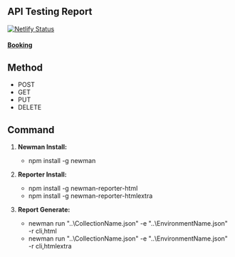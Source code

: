 ## API Testing Report
[![Netlify Status](https://api.netlify.com/api/v1/badges/ea4f8bbe-844f-4c6a-958a-6067316d9dfc/deploy-status)](https://app.netlify.com/sites/mahmud-restfulbooker/deploys)
#### [Booking](https://mahmud-restfulbooker.netlify.app/)
## Method
- POST
- GET
- PUT
- DELETE

## Command

1. **Newman Install:**

   - npm install -g newman

2. **Reporter Install:**

   - npm install -g newman-reporter-html
   - npm install -g newman-reporter-htmlextra

3. **Report Generate:**
   - newman run "..\CollectionName.json" -e "..\EnvironmentName.json" -r cli,html
   - newman run "..\CollectionName.json" -e "..\EnvironmentName.json" -r cli,htmlextra
